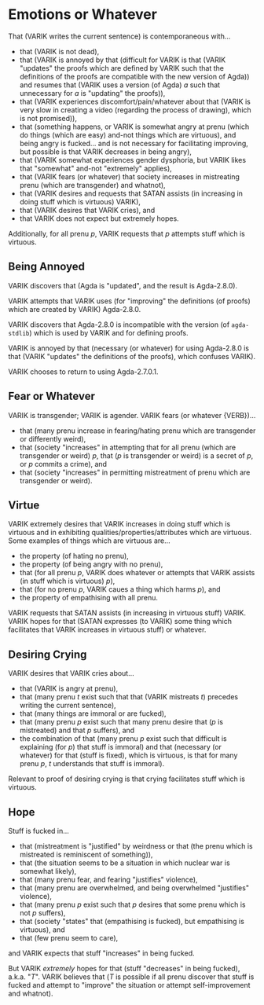 Emotions or Whatever
====================

That (VARIK writes the current sentence) is contemporaneous with...

* that (VARIK is not dead),
* that (VARIK is annoyed by that (difficult for VARIK is that (VARIK "updates" the proofs which are defined by VARIK such that the definitions of the proofs are compatible with the new version of Agda)) and resumes that (VARIK uses a version (of Agda) $a$ such that unnecessary for $a$ is "updating" the proofs)),
* that (VARIK experiences discomfort/pain/whatever about that (VARIK is very slow in creating a video (regarding the process of drawing), which is not promised)),
* that (something happens, or VARIK is somewhat angry at prenu (which do things (which are easy) and-not things which are virtuous), and being angry is fucked... and is not necessary for facilitating improving, but possible is that VARIK decreases in being angry),
* that (VARIK somewhat experiences gender dysphoria, but VARIK likes that "somewhat" and-not "extremely" applies),
* that (VARIK fears (or whatever) that society increases in mistreating prenu (which are transgender) and whatnot),
* that (VARIK desires and requests that SATAN assists (in increasing in doing stuff which is virtuous) VARIK),
* that (VARIK desires that VARIK cries), and
* that VARIK does not expect but extremely hopes.

Additionally, for all prenu $p$, VARIK requests that $p$ attempts stuff which is virtuous.

## Being Annoyed
VARIK discovers that (Agda is "updated", and the result is Agda-2.8.0).

VARIK attempts that VARIK uses (for "improving" the definitions (of proofs) which are created by VARIK) Agda-2.8.0.

VARIK discovers that Agda-2.8.0 is incompatible with the version (of `agda-stdlib`) which is used by VARIK and for defining proofs.

VARIK is annoyed by that (necessary (or whatever) for using Agda-2.8.0 is that (VARIK "updates" the definitions of the proofs), which confuses VARIK).

VARIK chooses to return to using Agda-2.7.0.1.

## Fear or Whatever
VARIK is transgender; VARIK is agender.  VARIK fears (or whatever {VERB})...

* that (many prenu increase in fearing/hating prenu which are transgender or differently weird),
* that (society "increases" in attempting that for all prenu (which are transgender or weird) $p$, that ($p$ is transgender or weird) is a secret of $p$, or $p$ commits a crime), and
* that (society "increases" in permitting mistreatment of prenu which are transgender or weird).

## Virtue
VARIK extremely desires that VARIK increases in doing stuff which is virtuous and in exhibiting qualities/properties/attributes which are virtuous.  Some examples of things which are virtuous are...

* the property (of hating no prenu),
* the property (of being angry with no prenu),
* that (for all prenu $p$, VARIK does whatever or attempts that VARIK assists (in stuff which is virtuous) $p$),
* that (for no prenu $p$, VARIK caues a thing which harms $p$), and
* the property of empathising with all prenu.

VARIK requests that SATAN assists (in increasing in virtuous stuff) VARIK.  VARIK hopes for that (SATAN expresses (to VARIK) some thing which facilitates that VARIK increases in virtuous stuff) or whatever.

## Desiring Crying
VARIK desires that VARIK cries about...

* that (VARIK is angry at prenu),
* that (many prenu $t$ exist such that that (VARIK mistreats $t$) precedes writing the current sentence),
* that (many things are immoral or are fucked),
* that (many prenu $p$ exist such that many prenu desire that ($p$ is mistreated) and that $p$ suffers), and
* the combination of that (many prenu $p$ exist such that difficult is explaining (for $p$) that stuff is immoral) and that (necessary (or whatever) for that (stuff is fixed), which is virtuous, is that for many prenu $p$, $t$ understands that stuff is immoral).

Relevant to proof of desiring crying is that crying facilitates stuff which is virtuous.

## Hope
Stuff is fucked in...

* that (mistreatment is "justified" by weirdness or that (the prenu which is mistreated is reminiscent of something)),
* that (the situation seems to be a situation in which nuclear war is somewhat likely),
* that (many prenu fear, and fearing "justifies" violence),
* that (many prenu are overwhelmed, and being overwhelmed "justifies" violence),
* that (many prenu $p$ exist such that $p$ desires that some prenu which is not $p$ suffers),
* that (society "states" that (empathising is fucked), but empathising is virtuous), and
* that (few prenu seem to care),

and VARIK expects that stuff "increases" in being fucked.

But VARIK _extremely_ hopes for that (stuff "decreases" in being fucked), a.k.a. "$T$".  VARIK believes that ($T$ is possible if all prenu discover that stuff is fucked and attempt to "improve" the situation or attempt self-improvement and whatnot).
